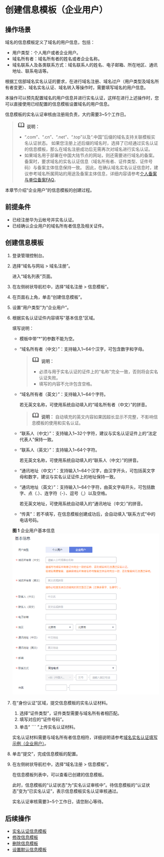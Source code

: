 # 创建信息模板（企业用户）<a name="domain_ug_340003"></a>

## 操作场景<a name="zh-cn_topic_0212131360_section12791728139"></a>

域名的信息模板定义了域名的用户信息，包括：

-   用户类型：个人用户或者企业用户。
-   域名所有者：域名所有者的姓名或者企业名称。
-   域名联系人及各类联系方式：域名联系人的姓名、电子邮箱、所在地区、通讯地址、联系电话等。

根据工信部域名实名认证的要求，在进行域名注册、域名过户（用户类型及域名所有者变更）、域名实名认证、域名转入等操作时，需要填写域名的用户信息。

本操作可以预先配置域名的用户信息并进行实名认证，这样在进行上述操作时，您可以直接使用已经配置的信息模板设置域名的用户信息。

信息模板的实名认证审核由注册局负责，大约需要3\~5个工作日。

>![](public_sys-resources/icon-note.gif) **说明：** 
>-   “.com”、“.cn”、“.net”、“.top”以及“.中国”后缀的域名支持关联模板实名认证状态。
>    如果您注册上述后缀的域名时，选择了已经通过实名认证的信息模板，那么在域名注册成功后无需再次对域名进行实名认证。
>-   如果域名用于部署在中国大陆节点的网站，则还需要进行域名的备案。备案时，要求域名的实名认证信息（域名所有者、证件类型、证件号码）与备案主体信息保持一致。
>    因此，在确认域名实名认证信息时，建议参考域名所属网站的用途及备案主体信息，详细内容请参考[个人备案与单位备案FAQ](https://support.huaweicloud.com/icp_faq/icp_05_0136.html)。

本章节介绍“企业用户”的信息模板的创建过程。

## 前提条件<a name="zh-cn_topic_0212131360_section728492932711"></a>

-   已经注册华为云帐号并实名认证。
-   已经确认企业用户的域名所有者信息及相关证件。

## 创建信息模板<a name="zh-cn_topic_0212131360_section870173932618"></a>

1.  登录管理控制台。
2.  选择“域名与网站 \> 域名注册”。

    进入“域名列表”页面。

3.  在左侧树状导航栏中，选择“域名注册 \> 信息模板”。
4.  在页面右上角，单击“创建信息模板”。
5.  设置“用户类型”为“企业用户”。
6.  根据实名认证证件内容填写“基本信息”区域。

    填写说明：

    -   模板中带“\*”的参数不能为空。
    -   “域名所有者（中文）”：支持输入1\~64个汉字，可包含数字和字母。

        >![](public_sys-resources/icon-note.gif) **说明：** 
        >-   必须与用于实名认证的证件上的“名称”完全一致，否则将会实名认证失败。
        >-   填写的内容不允许包含空格。

    -   “域名所有者（英文）”：支持输入1\~64个字符。

        若无英文名称，可使用系统自动填入的“域名所有者（中文）”的拼音。

        >![](public_sys-resources/icon-note.gif) **说明：** 
        >自动填充的英文内容如果因超长显示不完整，不影响信息模板的使用和实名认证。

    -   “联系人（中文）”：支持输入1\~32个字符，建议与实名认证证件上的“法定代表人”保持一致。
    -   “联系人（英文）”：支持输入1\~64个字符。

        若无英文名称，可使用系统自动填入的“联系人（中文）”的拼音。

    -   “通讯地址（中文）”：支持输入1\~64个汉字，由汉字开头，可包括英文字母和数字，建议与实名认证证件上的地址保持一致。
    -   “通讯地址（英文）”：支持输入1\~64个字符，由英文字母开头，可包括数字、点（.）、连字符（-）、逗号（,）以及空格。

        若无英文地址，可使用系统自动填入的“通讯地址（中文）”的拼音。

    -   “传真”：若不填写，在信息模板创建成功后，会自动填入“联系方式”中的电话号码。

    **图 1**  企业用户基本信息<a name="zh-cn_topic_0212131360_fig47133942619"></a>  
    ![](figures/企业用户基本信息.png "企业用户基本信息")

7.  在“身份认证”区域，提交信息模板的实名认证材料。

    1.  选择“证件类型”，证件类型需要与域名所有者相匹配。
    2.  填写对应的“证件号码”。
    3.  单击“![](figures/icon-upload-5.png)”上传实名认证材料。

    实名认证材料需要与域名所有者信息相符，详细说明请参考[域名实名认证填写示例（企业用户）](域名实名认证填写示例（企业用户）.md)。

8.  单击“提交”，完成信息模板的配置。
9.  在左侧树状导航栏中，选择“域名注册 \> 信息模板”。

    在信息模板列表中，可以查看已创建的信息模板。

    此时，信息模板的“认证状态”为“实名认证审核中”。待信息模板的“认证状态”变为“已实名认证”，表示信息模板实名认证审核通过。

    实名认证审核需要3\~5个工作日，请您耐心等待。


## 后续操作<a name="zh-cn_topic_0212131360_section822692934212"></a>

-   [实名认证信息模板](实名认证信息模板.md)
-   [修改信息模板](修改信息模板.md)
-   [删除信息模板](删除信息模板.md)
-   [设置默认信息模板](设置默认信息模板.md)

